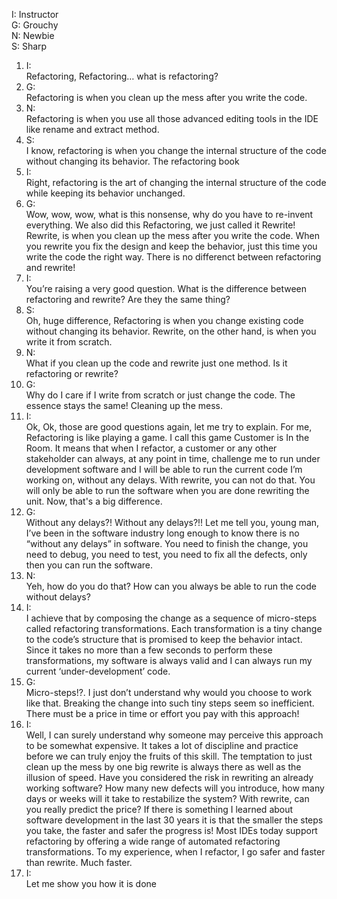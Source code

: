 I: Instructor<br>
G: Grouchy<br>
N: Newbie<br>
S: Sharp<br>

1. I:<br>
Refactoring, Refactoring… what is refactoring?
1. G:<br>
Refactoring is when you clean up the mess after you write the code.
1. N:<br>
Refactoring is when you use all those advanced editing tools in the IDE like rename and extract method.
1. S:<br>
I know, refactoring is when you change the internal structure of the code without changing its behavior.
The refactoring book
1. I:<br>
Right, refactoring is the art of changing the internal structure of the code while keeping its behavior unchanged.
1. G:<br>
Wow, wow, wow, what is this nonsense, why do you have to re-invent everything. We also did this Refactoring, we just called it Rewrite!
Rewrite, is when you clean up the mess after you write the code.
When you rewrite you fix the design and keep the behavior, just this time you write the code the right way.
There is no differenct between refactoring and rewrite!
1. I:<br>
You’re raising a very good question. What is the difference between refactoring and rewrite? Are they the same thing?
1. S:<br>
Oh, huge difference, Refactoring is when you change existing code without changing its behavior. Rewrite, on the other hand, is when you write it from scratch.
1. N:<br>
What if you clean up the code and rewrite just one method. Is it refactoring or rewrite?
1. G:<br>
Why do I care if I write from scratch or just change the code. The essence stays the same! Cleaning up the mess.
1. I:<br>
Ok, Ok, those are good questions again, let me try to explain. 
For me, Refactoring is like playing a game. I call this game Customer is In the Room.
It means that when I refactor, a customer or any other stakeholder can always, at any point in time, challenge me to run under development software and I will be able to run the current code I’m working on, without any delays. 
With rewrite, you can not do that. You will only be able to run the software when you are done rewriting the unit. Now, that's a big difference.
1. G:<br>
Without any delays?! Without any delays?!! Let me tell you, young man, I’ve been in the software industry long enough to know there is no “without any delays” in software. 
You need to finish the change, you need to debug, you need to test, you need to fix all the defects, only then you can run the software.
1. N:<br>
Yeh, how do you do that? How can you always be able to run the code without delays?
1. I:<br>
I achieve that by composing the change as a sequence of micro-steps called refactoring transformations. 
Each transformation is a tiny change to the code’s structure that is promised to keep the behavior intact. 
Since it takes no more than a few seconds to perform these transformations, my software is always valid and I can always run my current ‘under-development’ code.
1. G:<br>
Micro-steps!?. I just don’t understand why would you choose to work like that.
Breaking the change into such tiny steps seem so inefficient. There must be a price in time or effort you pay with this approach!
1. I:<br>
Well, I can surely understand why someone may perceive this approach to be somewhat expensive. 
It takes a lot of discipline and practice before we can truly enjoy the fruits of this skill. 
The temptation to just clean up the mess by one big rewrite is always there as well as the illusion of speed. 
Have you considered the risk in rewriting an already working software? How many new defects will you introduce, how many days or weeks will it take to restabilize the system? With rewrite, can you really predict the price?
If there is something I learned about software development in the last 30 years it is that the smaller the steps you take, the faster and safer the progress is!
Most IDEs today support refactoring by offering a wide range of automated refactoring transformations. 
To my experience, when I refactor, I go safer and faster than rewrite. Much faster.
1. I:<br>
Let me show you how it is done
